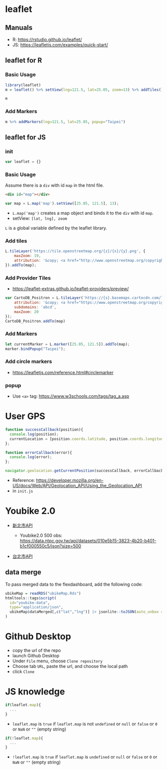 
# leaflet

## Manuals 

  * R: <https://rstudio.github.io/leaflet/>
  * JS: <https://leafletjs.com/examples/quick-start/>

## leaflet for R

### Basic Usage

```r
library(leaflet)
m = leaflet() %>% setView(lng=121.5, lat=25.05, zoom=13) %>% addTiles()

m
```

### Add Markers

```r  
m %>% addMarkers(lng=121.5, lat=25.05, popup="Taipei")
```

## leaflet for JS

### init

```js
var leaflet = {}
```

### Basic Usage

Assume there is a `div` with id `map` in the html file.

```html
<div id="map"></div>
```

```js
var map = L.map('map').setView([25.05, 121.5], 13);
```

  * `L.map('map')` creates a map object and binds it to the `div` with id `map`.
  * setView: `[lat, lng], zoom` 

`L` is a global variable defined by the leaflet library.

### Add tiles

```js
L.tileLayer('https://tile.openstreetmap.org/{z}/{x}/{y}.png', {
    maxZoom: 19,
    attribution: '&copy; <a href="http://www.openstreetmap.org/copyright">OpenStreetMap</a>'
}).addTo(map);
```

### Add Provider Tiles 

  * <https://leaflet-extras.github.io/leaflet-providers/preview/>

  
```js
var CartoDB_Positron = L.tileLayer('https://{s}.basemaps.cartocdn.com/light_all/{z}/{x}/{y}{r}.png', {
	attribution: '&copy; <a href="https://www.openstreetmap.org/copyright">OpenStreetMap</a> contributors &copy; <a href="https://carto.com/attributions">CARTO</a>',
	subdomains: 'abcd',
	maxZoom: 20
});
CartoDB_Positron.addTo(map)
```

### Add Markers

```js
let currentMarker = L.marker([25.05, 121.5]).addTo(map);
marker.bindPopup("Taipei");
```

### Add circle markers

   * https://leafletjs.com/reference.html#circlemarker

### popup 

   * Use `<a>` tag: https://www.w3schools.com/tags/tag_a.asp


# User GPS


```js
function successCallback(position){
  console.log(position);
  currentLocation = [position.coords.latitude, position.coords.longitude];
};

function errorCallback(error){
  console.log(error);
};

navigator.geolocation.getCurrentPosition(successCallback, errorCallback);
```

  * Reference: <https://developer.mozilla.org/en-US/docs/Web/API/Geolocation_API/Using_the_Geolocation_API>
  * in `init.js`


# Youbike 2.0

  * [新北市API](https://data.ntpc.gov.tw/openapi/swagger-ui/index.html?configUrl=%2Fapi%2Fv1%2Fopenapi%2Fswagger%2Fconfig&urls.primaryName=%E6%96%B0%E5%8C%97%E5%B8%82%E6%94%BF%E5%BA%9C%E4%BA%A4%E9%80%9A%E5%B1%80(80))
    * Youbike2.0 500 obs: <https://data.ntpc.gov.tw/api/datasets/010e5b15-3823-4b20-b401-b1cf000550c5/json?size=500>

  * [台北市API](https://tcgbusfs.blob.core.windows.net/dotapp/youbike/v2/youbike_immediate.json)

## data merge

To pass merged data to the flexdashboard, add the following code:
```r
ubikeMap = readRDS("ubikeMap.Rds")
htmltools::tags$script(
  id="youbike-data",
  type="application/json",
  ubikeMap$dataMerged[,c("lat","lng")] |> jsonlite::toJSON(auto_unbox = T)
)
```

# Github Desktop

  * copy the url of the repo
  * launch Github Desktop
  * Under `File` menu, choose `Clone repository`
  * Choose tab `URL`, paste the url, and choose the local path
  * click `Clone`
  

# JS knowledge

```js
if(leaflet.map){
  ...
}
```

  * `leaflet.map` is `true` if `leaflet.map` is not `undefined` or `null` or `false` or `0` or `NaN` or `""` (empty string)

```js
if(!leaflet.map){
  ...
}
```

  * `!leaflet.map` is `true` if `leaflet.map` is `undefined` or `null` or `false` or `0` or `NaN` or `""` (empty string)